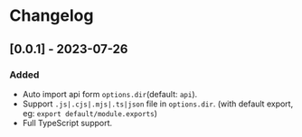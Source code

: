 # Changelog

## [0.0.1] - 2023-07-26

### Added 
- Auto import api form `options.dir`(default: `api`).
- Support `.js|.cjs|.mjs|.ts|json` file in `options.dir`. (with default export, eg: `export default/module.exports`)
- Full TypeScript support.
